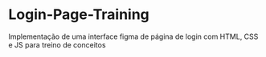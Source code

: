 # Login-Page-Training
Implementação de uma interface figma de página de login com HTML, CSS e JS para treino de conceitos
